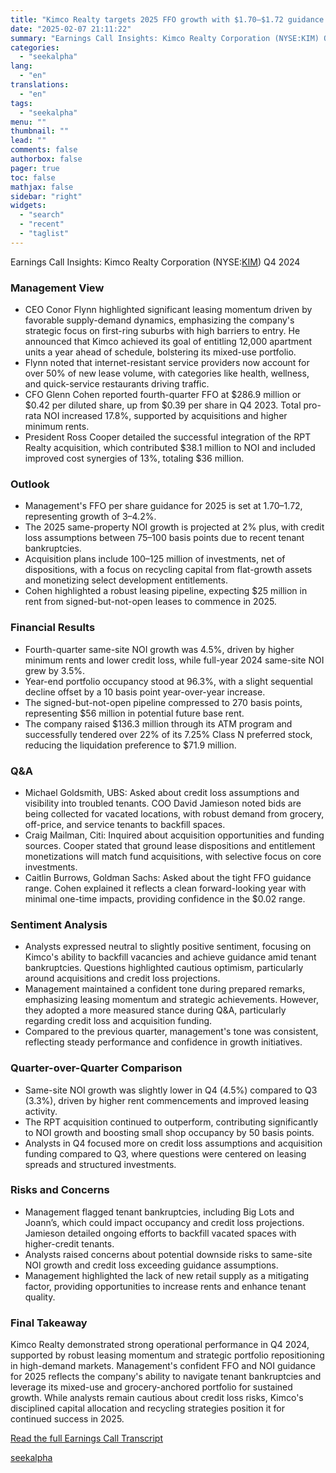 ```yaml
---
title: "Kimco Realty targets 2025 FFO growth with $1.70–$1.72 guidance amid strong leasing momentum"
date: "2025-02-07 21:11:22"
summary: "Earnings Call Insights: Kimco Realty Corporation (NYSE:KIM) Q4 2024 Management View CEO Conor Flynn highlighted significant leasing momentum driven by favorable supply-demand dynamics, emphasizing the company's strategic focus on first-ring suburbs with high barriers to entry. He announced that Kimco achieved its goal of entitling 12,000 apartment units a year..."
categories:
  - "seekalpha"
lang:
  - "en"
translations:
  - "en"
tags:
  - "seekalpha"
menu: ""
thumbnail: ""
lead: ""
comments: false
authorbox: false
pager: true
toc: false
mathjax: false
sidebar: "right"
widgets:
  - "search"
  - "recent"
  - "taglist"
---
```


Earnings Call Insights: Kimco Realty Corporation (NYSE:[KIM](https://seekingalpha.com/symbol/KIM "Kimco Realty Corporation")) Q4 2024

### Management View

* CEO Conor Flynn highlighted significant leasing momentum driven by favorable supply-demand dynamics, emphasizing the company's strategic focus on first-ring suburbs with high barriers to entry. He announced that Kimco achieved its goal of entitling 12,000 apartment units a year ahead of schedule, bolstering its mixed-use portfolio.
* Flynn noted that internet-resistant service providers now account for over 50% of new lease volume, with categories like health, wellness, and quick-service restaurants driving traffic.
* CFO Glenn Cohen reported fourth-quarter FFO at $286.9 million or $0.42 per diluted share, up from $0.39 per share in Q4 2023. Total pro-rata NOI increased 17.8%, supported by acquisitions and higher minimum rents.
* President Ross Cooper detailed the successful integration of the RPT Realty acquisition, which contributed $38.1 million to NOI and included improved cost synergies of 13%, totaling $36 million.

### Outlook

* Management's FFO per share guidance for 2025 is set at $1.70–$1.72, representing growth of 3–4.2%.
* The 2025 same-property NOI growth is projected at 2% plus, with credit loss assumptions between 75–100 basis points due to recent tenant bankruptcies.
* Acquisition plans include $100–$125 million of investments, net of dispositions, with a focus on recycling capital from flat-growth assets and monetizing select development entitlements.
* Cohen highlighted a robust leasing pipeline, expecting $25 million in rent from signed-but-not-open leases to commence in 2025.

### Financial Results

* Fourth-quarter same-site NOI growth was 4.5%, driven by higher minimum rents and lower credit loss, while full-year 2024 same-site NOI grew by 3.5%.
* Year-end portfolio occupancy stood at 96.3%, with a slight sequential decline offset by a 10 basis point year-over-year increase.
* The signed-but-not-open pipeline compressed to 270 basis points, representing $56 million in potential future base rent.
* The company raised $136.3 million through its ATM program and successfully tendered over 22% of its 7.25% Class N preferred stock, reducing the liquidation preference to $71.9 million.

### Q&A

* Michael Goldsmith, UBS: Asked about credit loss assumptions and visibility into troubled tenants. COO David Jamieson noted bids are being collected for vacated locations, with robust demand from grocery, off-price, and service tenants to backfill spaces.
* Craig Mailman, Citi: Inquired about acquisition opportunities and funding sources. Cooper stated that ground lease dispositions and entitlement monetizations will match fund acquisitions, with selective focus on core investments.
* Caitlin Burrows, Goldman Sachs: Asked about the tight FFO guidance range. Cohen explained it reflects a clean forward-looking year with minimal one-time impacts, providing confidence in the $0.02 range.

### Sentiment Analysis

* Analysts expressed neutral to slightly positive sentiment, focusing on Kimco's ability to backfill vacancies and achieve guidance amid tenant bankruptcies. Questions highlighted cautious optimism, particularly around acquisitions and credit loss projections.
* Management maintained a confident tone during prepared remarks, emphasizing leasing momentum and strategic achievements. However, they adopted a more measured stance during Q&A, particularly regarding credit loss and acquisition funding.
* Compared to the previous quarter, management's tone was consistent, reflecting steady performance and confidence in growth initiatives.

### Quarter-over-Quarter Comparison

* Same-site NOI growth was slightly lower in Q4 (4.5%) compared to Q3 (3.3%), driven by higher rent commencements and improved leasing activity.
* The RPT acquisition continued to outperform, contributing significantly to NOI growth and boosting small shop occupancy by 50 basis points.
* Analysts in Q4 focused more on credit loss assumptions and acquisition funding compared to Q3, where questions were centered on leasing spreads and structured investments.

### Risks and Concerns

* Management flagged tenant bankruptcies, including Big Lots and Joann’s, which could impact occupancy and credit loss projections. Jamieson detailed ongoing efforts to backfill vacated spaces with higher-credit tenants.
* Analysts raised concerns about potential downside risks to same-site NOI growth and credit loss exceeding guidance assumptions.
* Management highlighted the lack of new retail supply as a mitigating factor, providing opportunities to increase rents and enhance tenant quality.

### Final Takeaway

Kimco Realty demonstrated strong operational performance in Q4 2024, supported by robust leasing momentum and strategic portfolio repositioning in high-demand markets. Management's confident FFO and NOI guidance for 2025 reflects the company's ability to navigate tenant bankruptcies and leverage its mixed-use and grocery-anchored portfolio for sustained growth. While analysts remain cautious about credit loss risks, Kimco's disciplined capital allocation and recycling strategies position it for continued success in 2025.

[Read the full Earnings Call Transcript](https://seekingalpha.com/symbol/KIM/earnings/transcripts)

[seekalpha](https://seekingalpha.com/news/4405245-kimco-realty-targets-2025-ffo-growth-with-1_70-1_72-guidance-amid-strong-leasing-momentum)
